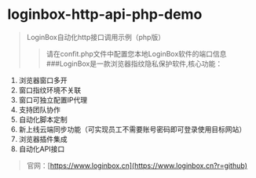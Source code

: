 # loginbox-http-api-php-demo
>LoginBox自动化http接口调用示例（php版）
>>请在confit.php文件中配置您本地LoginBox软件的端口信息
###LoginBox是一款浏览器指纹隐私保护软件,核心功能：
1. 浏览器窗口多开
2. 窗口指纹环境不关联
3. 窗口可独立配置IP代理
4. 支持团队协作
5. 自动化脚本定制
6. 新上线云端同步功能（可实现员工不需要账号密码即可登录使用目标网站）
7. 浏览器插件集成
8. 自动化API接口
>官网：[https://www.loginbox.cn](https://www.loginbox.cn?r=github)
